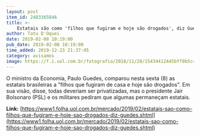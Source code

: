 ```yaml
---
layout: post
item_id: 2483365846
title: >-
    Estatais são como 'filhos que fugiram e hoje são drogados', diz Guedes
author: Tatu D'Oquei
date: 2019-02-08 10:19:00
pub_date: 2019-02-08 10:19:00
time_added: 2019-12-23 21:37:45
category: avisamos
image: https://f.i.uol.com.br/fotografia/2018/11/28/15434412445bff0b5c4fe90_1543441244_3x2_rt.jpg
---
```


O ministro da Economia, Paulo Guedes, comparou nesta sexta (8) as estatais brasileiras a "filhos que fugiram de casa e hoje são drogados". Em sua visão, disse, todas deveriam ser privatizadas, mas o presidente Jair Bolsonaro (PSL) e os militares pediram que algumas permaneçam estatais.

**Link:** [https://www1.folha.uol.com.br/mercado/2019/02/estatais-sao-como-filhos-que-fugiram-e-hoje-sao-drogados-diz-guedes.shtml](https://www1.folha.uol.com.br/mercado/2019/02/estatais-sao-como-filhos-que-fugiram-e-hoje-sao-drogados-diz-guedes.shtml)

